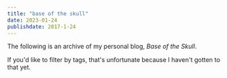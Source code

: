 ```yaml
---
title: "base of the skull"
date: 2023-01-24
publishdate: 2017-1-24
---
```


The following is an archive of my personal blog, *Base of the Skull*. 

If you'd like to filter by tags, that's unfortunate because I haven't gotten to that yet.
